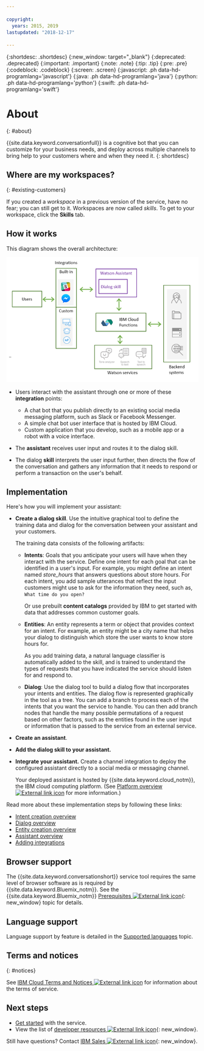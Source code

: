 ```yaml
---

copyright:
  years: 2015, 2019
lastupdated: "2018-12-17"

---
```


{:shortdesc: .shortdesc}
{:new_window: target="_blank"}
{:deprecated: .deprecated}
{:important: .important}
{:note: .note}
{:tip: .tip}
{:pre: .pre}
{:codeblock: .codeblock}
{:screen: .screen}
{:javascript: .ph data-hd-programlang='javascript'}
{:java: .ph data-hd-programlang='java'}
{:python: .ph data-hd-programlang='python'}
{:swift: .ph data-hd-programlang='swift'}

# About
{: #about}

{{site.data.keyword.conversationfull}} is a cognitive bot that you can customize for your business needs, and deploy across multiple channels to bring help to your customers where and when they need it.
{: shortdesc}

## Where are my workspaces?
{: #existing-customers}

If you created a *workspace* in a previous version of the service, have no fear; you can still get to it. Workspaces are now called *skills*. To get to your workspace, click the **Skills** tab.

## How it works

This diagram shows the overall architecture:

![Flow diagram of the service](images/arch-overview.png)

- Users interact with the assistant through one or more of these **integration** points:

  - A chat bot that you publish directly to an existing social media messaging platform, such as Slack or Facebook Messenger.
  - A simple chat bot user interface that is hosted by IBM Cloud.
  - Custom application that you develop, such as a mobile app or a robot with a voice interface.

- The **assistant** receives user input and routes it to the dialog skill.

- The dialog **skill** interprets the user input further, then directs the flow of the conversation and gathers any information that it needs to respond or perform a transaction on the user's behalf.

## Implementation

Here's how you will implement your assistant:

- **Create a dialog skill**. Use the intuitive graphical tool to define the training data and dialog for the conversation between your assistant and your customers.

  The training data consists of the following artifacts:

  - **Intents**: Goals that you anticipate your users will have when they interact with the service. Define one intent for each goal that can be identified in a user's input. For example, you might define an intent named *store_hours* that answers questions about store hours. For each intent, you add sample utterances that reflect the input customers might use to ask for the information they need, such as, `What time do you open?`

    Or use prebuilt **content catalogs** provided by IBM to get started with data that addresses common customer goals.

  - **Entities**: An entity represents a term or object that provides context for an intent. For example, an entity might be a city name that helps your dialog to distinguish which store the user wants to know store hours for.

    As you add training data, a natural language classifier is automatically added to the skill, and is trained to understand the types of requests that you have indicated the service should listen for and respond to.

  - **Dialog**: Use the dialog tool to build a dialog flow that incorporates your intents and entities. The dialog flow is represented graphically in the tool as a tree. You can add a branch to process each of the intents that you want the service to handle. You can then add branch nodes that handle the many possible permutations of a request based on other factors, such as the entities found in the user input or information that is passed to the service from an external service.

- **Create an assistant**.

- **Add the dialog skill to your assistant.**

- **Integrate your assistant.** Create a channel integration to deploy the configured assistant directly to a social media or messaging channel.

  Your deployed assistant is hosted by {{site.data.keyword.cloud_notm}}, the IBM cloud computing platform. (See [Platform overview ![External link icon](../../icons/launch-glyph.svg "External link icon")](https://cloud.ibm.com/docs/overview/ibm-cloud.html#overview) for more information.)

Read more about these implementation steps by following these links:

- [Intent creation overview](intents.html#intent-described)
- [Dialog overview](dialog-overview.html)
- [Entity creation overview](entities.html#entity-described)
- [Assistant overview](create-assistant.html)
- [Adding integrations](add-integrations.html)

## Browser support

The {{site.data.keyword.conversationshort}} service tool requires the same level of browser software as is required by {{site.data.keyword.Bluemix_notm}}. See the {{site.data.keyword.Bluemix_notm}} [Prerequisites ![External link icon](../../icons/launch-glyph.svg "External link icon")](https://cloud.ibm.com/docs/overview/prereqs.html#browsers){: new_window} topic for details.

## Language support

Language support by feature is detailed in the [Supported languages](lang-support.html) topic.

## Terms and notices
{: #notices}

See [IBM Cloud Terms and Notices ![External link icon](../../icons/launch-glyph.svg "External link icon")](https://cloud.ibm.com/docs/overview/terms-of-use/notices.html) for information about the terms of service.

## Next steps

- [Get started](getting-started.html) with the service.
- View the list of [developer resources ![External link icon](../../icons/launch-glyph.svg "External link icon")](https://www.ibm.com/watson/developer-resources/){: new_window}.

Still have questions? Contact [IBM Sales ![External link icon](../../icons/launch-glyph.svg "External link icon")](https://www-01.ibm.com/marketing/iwm/dre/signup?source=urx-20970){: new_window}.
